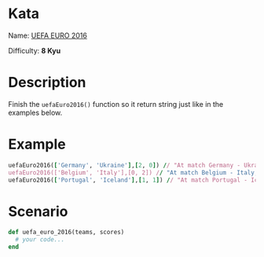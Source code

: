 # Kata
Name: [UEFA EURO 2016](https://www.codewars.com/kata/uefa-euro-2016)

Difficulty: **8 Kyu**

# Description
Finish the `uefaEuro2016()` function so it return string just like in the examples below.

# Example
```ruby
uefaEuro2016(['Germany', 'Ukraine'],[2, 0]) // "At match Germany - Ukraine, Germany won!"
uefaEuro2016(['Belgium', 'Italy'],[0, 2]) // "At match Belgium - Italy, Italy won!"
uefaEuro2016(['Portugal', 'Iceland'],[1, 1]) // "At match Portugal - Iceland, teams played draw."
```

# Scenario
```ruby
def uefa_euro_2016(teams, scores)
  # your code...
end
```